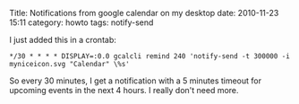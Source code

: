 Title: Notifications from google calendar on my desktop
date: 2010-11-23 15:11
category: howto
tags: notify-send

I just added this in a crontab:

    */30 * * * * DISPLAY=:0.0 gcalcli remind 240 'notify-send -t 300000 -i myniceicon.svg "Calendar" \%s'

So every 30 minutes, I get a notification with a 5 minutes timeout
for upcoming events in the next 4 hours. I really don't need more.



